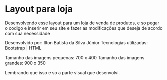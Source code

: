 # Layout para loja

Desenvolvendo esse layout para um loja de venda de produtos, e so pegar o codigo e inserir em seu site e fazer as modificações que deseja de acordo com sua necessidade

Desenvolvido por: Ilton Batista da Silva Júnior
Tecnologias utilizadas: Bootstrap | HTML

Tamanho das imagens pequenas: 700 x 400
Tamanho das imagens grandes: 900 x 350

Lembrando que isso e so a parte visual que desenvolvi.
